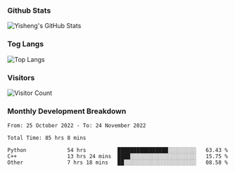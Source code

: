 ### Github Stats
![Yisheng's GitHub Stats](https://github-readme-stats-9qabuvhk1-gongyisheng.vercel.app/api?username=gongyisheng&count_private=true&show_icons=true)
### Tog Langs
![Top Langs](https://github-readme-stats-9qabuvhk1-gongyisheng.vercel.app/api/top-langs/?username=gongyisheng&layout=compact)
### Visitors
![Visitor Count](https://profile-counter.glitch.me/gongyisheng/count.svg)
### Monthly Development Breakdown
<!--START_SECTION:waka-->

```text
From: 25 October 2022 - To: 24 November 2022

Total Time: 85 hrs 8 mins

Python             54 hrs          ████████████████░░░░░░░░░   63.43 %
C++                13 hrs 24 mins  ████░░░░░░░░░░░░░░░░░░░░░   15.75 %
Other              7 hrs 18 mins   ██░░░░░░░░░░░░░░░░░░░░░░░   08.58 %
```

<!--END_SECTION:waka-->
